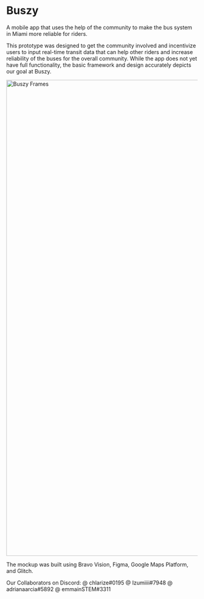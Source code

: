 # Buszy

A mobile app that uses the help of the community to make the bus system in Miami more reliable for riders. 

This prototype was designed to get the community involved and incentivize users to input real-time transit data that can help other riders and increase reliability of the buses for the overall community. While the app does not yet have full functionality, the basic framework and design accurately depicts our goal at Buszy.

<img width="1255" alt="Buszy Frames" src="https://user-images.githubusercontent.com/59663901/153771636-2e5a18b5-9055-4651-97ab-5ce8a89b7f09.png">

The mockup was built using Bravo Vision, Figma, Google Maps Platform, and Glitch.

Our Collaborators on Discord:
  @ chlarize#0195
  @ Izumiiii#7948
  @ adrianaarcia#5892
  @ emmainSTEM#3311
